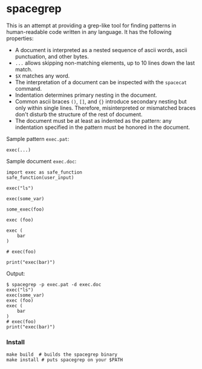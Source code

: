 # spacegrep

This is an attempt at providing a grep-like tool for finding patterns
in human-readable code written in any language. It has the following
properties:

- A document is interpreted as a nested sequence of ascii words,
  ascii punctuation, and other bytes.
- `...` allows skipping non-matching elements, up to 10 lines down the
  last match.
- `$X` matches any word.
- The interpretation of a document can be inspected with the
  `spacecat` command.
- Indentation determines primary nesting in the document.
- Common ascii braces `()`, `[]`, and `{}` introduce secondary nesting but
  only within single lines. Therefore, misinterpreted or mismatched
  braces don't disturb the structure of the rest of document.
- The document must be at least as indented as the pattern:
  any indentation specified in the pattern must be honored in the document.

Sample pattern `exec.pat`:

```
exec(...)
```

Sample document `exec.doc`:

```
import exec as safe_function
safe_function(user_input)

exec("ls")

exec(some_var)

some_exec(foo)

exec (foo)

exec (
    bar
)

# exec(foo)

print("exec(bar)")
```

Output:

```
$ spacegrep -p exec.pat -d exec.doc
exec("ls")
exec(some_var)
exec (foo)
exec (
    bar
)
# exec(foo)
print("exec(bar)")
```

### Install

```
make build  # builds the spacegrep binary
make install # puts spacegrep on your $PATH
```
